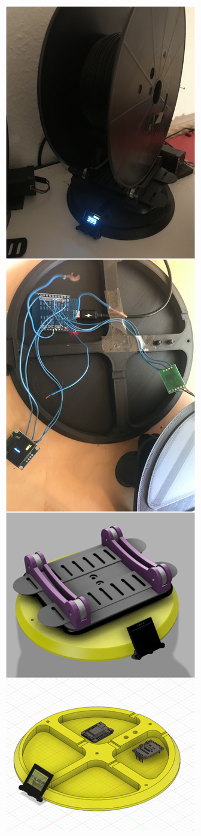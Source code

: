 ![running](https://raw.githubusercontent.com/Stephan3/Scale-unwinder-3dp/master/pics/running.jpg)
![inner](https://raw.githubusercontent.com/Stephan3/Scale-unwinder-3dp/master/pics/inner.jpg)
![render](https://raw.githubusercontent.com/Stephan3/Scale-unwinder-3dp/master/pics/render_1.PNG)
![ele](https://raw.githubusercontent.com/Stephan3/Scale-unwinder-3dp/master/pics/ele_1.PNG)
